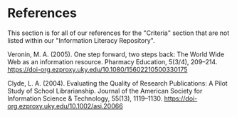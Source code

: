 # References #
This section is for all of our references for the "Criteria" section that are not listed within our "Information Literacy Repository". 

Veronin, M. A. (2005). One step forward, two steps back: The World Wide Web as an information resource. Pharmacy Education, 5(3/4), 209–214. https://doi-org.ezproxy.uky.edu/10.1080/15602210500330175

Clyde, L. A. (2004). Evaluating the Quality of Research Publications: A Pilot Study of School Librarianship. Journal of the American Society for Information Science & Technology, 55(13), 1119–1130. https://doi-org.ezproxy.uky.edu/10.1002/asi.20066
